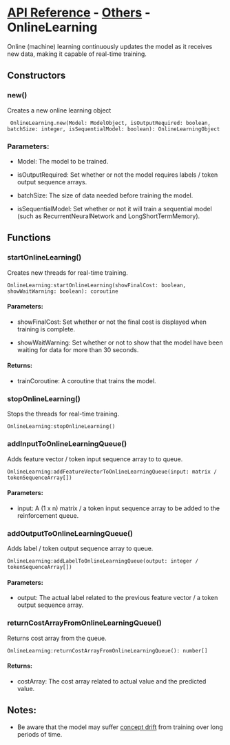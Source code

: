 # [API Reference](../../API.md) - [Others](../Others.md) - OnlineLearning

Online (machine) learning continuously updates the model as it receives new data, making it capable of real-time training.

## Constructors

### new()

Creates a new online learning object

```
 OnlineLearning.new(Model: ModelObject, isOutputRequired: boolean, batchSize: integer, isSequentialModel: boolean): OnlineLearningObject
```

### Parameters:

* Model: The model to be trained.

* isOutputRequired: Set whether or not the model requires labels / token output sequence arrays.

* batchSize: The size of data needed before training the model.

* isSequentialModel: Set whether or not it will train a sequential model (such as RecurrentNeuralNetwork and LongShortTermMemory).

## Functions

### startOnlineLearning()

Creates new threads for real-time training.

```
OnlineLearning:startOnlineLearning(showFinalCost: boolean, showWaitWarning: boolean): coroutine
```

#### Parameters:

* showFinalCost: Set whether or not the final cost is displayed when training is complete.

* showWaitWarning: Set whether or not to show that the model have been waiting for data for more than 30 seconds.

#### Returns:

* trainCoroutine: A coroutine that trains the model.

### stopOnlineLearning()

Stops the threads for real-time training.

```
OnlineLearning:stopOnlineLearning()
```

### addInputToOnlineLearningQueue()

Adds feature vector / token input sequence array to to queue.

```
OnlineLearning:addFeatureVectorToOnlineLearningQueue(input: matrix / tokenSequenceArray[])
```

#### Parameters:

* input: A (1 x n) matrix / a token input sequence array to be added to the reinforcement queue.

### addOutputToOnlineLearningQueue()

Adds label / token output sequence array  to queue.

```
OnlineLearning:addLabelToOnlineLearningQueue(output: integer / tokenSequenceArray[])
```

#### Parameters:

* output: The actual label related to the previous feature vector / a token output sequence array.  

### returnCostArrayFromOnlineLearningQueue()

Returns cost array from the queue.

```
OnlineLearning:returnCostArrayFromOnlineLearningQueue(): number[]
```

#### Returns:

* costArray: The cost array related to actual value and the predicted value.

## Notes:

* Be aware that the model may suffer [concept drift](https://machinelearningmastery.com/gentle-introduction-concept-drift-machine-learning/) from training over long periods of time.
